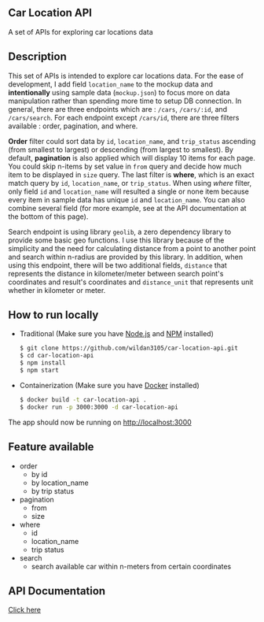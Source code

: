 ## Car Location API 
A set of APIs for exploring car locations data

## Description
This set of APIs is intended to explore car locations data. For the ease of development, I add field `location_name` to the mockup data and **intentionally** using sample data (`mockup.json`) to focus more on data manipulation rather than spending more time to setup DB connection. In general, there are three endpoints which are : `/cars`, `/cars/:id`, and `/cars/search`. For each endpoint except `/cars/id`, there are three filters available : order, pagination, and where. 

**Order** filter could sort data by `id`, `location_name`, and `trip_status` ascending (from smallest to largest) or descending (from largest to smallest). By default, **pagination** is also applied which will display 10 items for each page. You could skip n-items by set value in `from` query and decide how much item to be displayed in `size` query. The last filter is **where**, which is an exact match query by `id`, `location_name`, or `trip_status`. When using *where* filter, only field `id` and `location_name` will resulted a single or none item because every item in sample data has unique `id` and `location_name`. You can also combine several field (for more example, see at the API documentation at the bottom of this page). 

Search endpoint is using library `geolib`, a zero dependency library to provide some basic geo functions. I use this library because of the simplicity and the need for calculating distance from a point to another point and search within n-radius are provided by this library. In addition, when using this endpoint, there will be two additional fields, `distance` that represents the distance in kilometer/meter between search point's coordinates and result's coordinates and `distance_unit` that represents unit whether in kilometer or meter. 

## How to run locally
- Traditional (Make sure you have [Node.js](https://nodejs.org) and [NPM](https://www.npmjs.com/get-npm) installed)
	```sh 
	$ git clone https://github.com/wildan3105/car-location-api.git
	$ cd car-location-api
	$ npm install
	$ npm start
	```

- Containerization (Make sure you have [Docker](https://www.docker.com/) installed)
	```sh
	$ docker build -t car-location-api .
	$ docker run -p 3000:3000 -d car-location-api
	```

The app should now be running on [http://localhost:3000](http://localhost:3000)

## Feature available
- order
	- by id
	- by location_name 
	- by trip status
- pagination
	- from
	- size
- where 
	- id
	- location_name
	- trip status
- search
	- search available car within n-meters from certain coordinates

## API Documentation
[Click here](DOCUMENTATION.md)